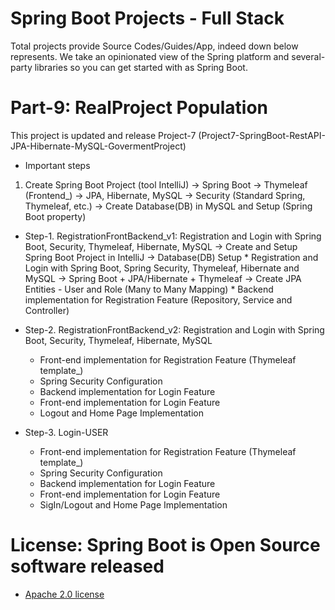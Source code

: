 #                                           Spring Boot Projects - Full Stack
   Total projects provide Source Codes/Guides/App, indeed down below represents. We take an opinionated view of the Spring platform and several-party libraries so you can get started with as Spring Boot.
 
#

# Part-9: RealProject Population
  This project is updated and release Project-7 (Project7-SpringBoot-RestAPI-JPA-Hibernate-MySQL-GovermentProject)
 * Important steps
  1. Create Spring Boot Project (tool IntelliJ)
	-> Spring Boot
	-> Thymeleaf (Frontend_)
	-> JPA, Hibernate, MySQL
	-> Security (Standard Spring, Thymeleaf, etc.)
	-> Create Database(DB) in MySQL and Setup (Spring Boot property)	


  * Step-1. RegistrationFrontBackend_v1: Registration and Login with Spring Boot, Security, Thymeleaf, Hibernate, MySQL
            -> Create and Setup Spring Boot Project in IntelliJ
            -> Database(DB) Setup
        * Registration and Login with Spring Boot, Spring Security, Thymeleaf, Hibernate and MySQL
            -> Spring Boot + JPA/Hibernate + Thymeleaf 
            -> Create JPA Entities - User and Role (Many to Many Mapping)
        * Backend implementation for Registration Feature (Repository, Service and Controller)
	
   * Step-2. RegistrationFrontBackend_v2: Registration and Login with Spring Boot, Security, Thymeleaf, Hibernate, MySQL
        * Front-end implementation for Registration Feature (Thymeleaf template_)
        * Spring Security Configuration
        * Backend implementation for Login Feature
        * Front-end implementation for Login Feature
        * Logout and Home Page Implementation

   * Step-3. Login-USER
        * Front-end implementation for Registration Feature (Thymeleaf template_)
        * Spring Security Configuration
        * Backend implementation for Login Feature
        * Front-end implementation for Login Feature
        * SigIn/Logout and Home Page Implementation

# License: Spring Boot is Open Source software released 
  * [ Apache 2.0 license ](http://www.apache.org/licenses/LICENSE-2.0.html)
